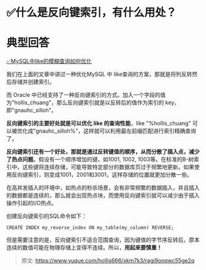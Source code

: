 # ✅什么是反向键索引，有什么用处？

# 典型回答


[✅MySQL中like的模糊查询如何优化](https://www.yuque.com/hollis666/xkm7k3/zrt2y30mhdgiremc)



我们在上面的文章中讲过一种优化MySQL 中 like查询的方案，那就是将列反转然后存储并创建索引。



而 Oracle 中已经支持了一种反向键索引的方式。加入一个字段的值为"hollis_chuang"，那么反向键索引就是以反转后的值作为索引的 key，即"gnauhc_silloh"。



**反向键索引的主要好处就是可以优化 like 的查询性能**，like "%hollis_chuang" 可以被优化成"gnauhc_silloh%"，这样就可以利用最左前缀匹配进行索引精确查询了。



**反向键索引还有一个好处，那就是通过反转键值的顺序，从而分散了插入点，减少了热点问题**。假设有一个顺序增加的键，如1001, 1002, 1003等。在标准的B-树索引中，这些键将连续存储，可能导致特定部分的数据库页过于频繁地更新。如果使用反向键索引，则变成1001，2001和3001，这样存储的位置就更加分散一些。



在高并发插入的环境中，如热点的秒杀场景，会有非常频繁的数据插入，并且插入的数据都是连续的，那么就会出现热点块，而使用反向键索引就可以减少由于插入操作引起的I/O热点。



创建反向键索引的SQL命令如下：



```plain
CREATE INDEX my_reverse_index ON my_table(my_column) REVERSE;
```



但是需要注意的是，反向键索引不适合范围查询，因为键值的字节序反转后，原本连续的数值可能在物理存储上变得不连续。所以，**用起来要慎重！**



> 原文: <https://www.yuque.com/hollis666/xkm7k3/ragi9onqwc55ge2q>